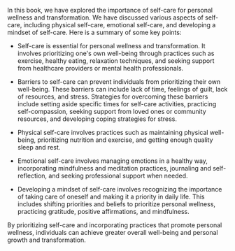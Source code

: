 
In this book, we have explored the importance of self-care for personal wellness and transformation. We have discussed various aspects of self-care, including physical self-care, emotional self-care, and developing a mindset of self-care. Here is a summary of some key points:

* Self-care is essential for personal wellness and transformation. It involves prioritizing one's own well-being through practices such as exercise, healthy eating, relaxation techniques, and seeking support from healthcare providers or mental health professionals.

* Barriers to self-care can prevent individuals from prioritizing their own well-being. These barriers can include lack of time, feelings of guilt, lack of resources, and stress. Strategies for overcoming these barriers include setting aside specific times for self-care activities, practicing self-compassion, seeking support from loved ones or community resources, and developing coping strategies for stress.

* Physical self-care involves practices such as maintaining physical well-being, prioritizing nutrition and exercise, and getting enough quality sleep and rest.

* Emotional self-care involves managing emotions in a healthy way, incorporating mindfulness and meditation practices, journaling and self-reflection, and seeking professional support when needed.

* Developing a mindset of self-care involves recognizing the importance of taking care of oneself and making it a priority in daily life. This includes shifting priorities and beliefs to prioritize personal wellness, practicing gratitude, positive affirmations, and mindfulness.

By prioritizing self-care and incorporating practices that promote personal wellness, individuals can achieve greater overall well-being and personal growth and transformation.

